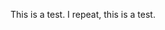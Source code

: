 <!--
.. title: Testing
.. slug: testing
.. date: 2019-01-23 20:38:22 UTC
.. tags: 
.. category: 
.. link: 
.. description: 
.. type: text
-->

This is a test. I repeat, this is a test.
